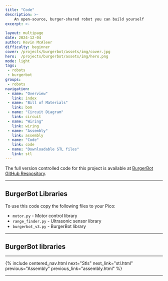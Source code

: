 ```yaml
---
title: "Code"
description: >-
    An open-source, burger-shared robot you can build yourself
excerpt: >-
    
layout: multipage
date: 2024-12-04
author: Kevin McAleer
difficulty: beginner
cover: /projects/burgerbot/assets/img/cover.jpg
hero:  /projects/burgerbot/assets/img/hero.png
mode: light
tags:
 - robots
 - burgerbot
groups:
 - robots
navigation:
 - name: "Overview"
   link: index
 - name: "Bill of Materials"
   link: bom
 - name: "Circuit Diagram"
   link: circuit
 - name: "Wiring"
   link: wiring
 - name: "Assembly"
   link: assembly
 - name: "Code"
   link: code
 - name: "Downloadable STL files"
   link: stl
---
```


The full version controlled code for this project is available at [BurgerBot GitHub Respository](https://www.github.com/kevinmcaleer/burgerbot).

---

## BurgerBot Libraries

To use this code copy the following files to your Pico:

- `motor.py` - Motor control library
- `range_finder.py` - Ultrasonic sensor library
- `burgerbot_v3.py` - BurgerBot library

---

## BurgerBot libraries

<script src="https://gist.github.com/kevinmcaleer/87a7e27a3273c30a413b2195927296fe.js"></script>

---



{% include centered_nav.html next="Stls" next_link="stl.html" previous="Assembly" previous_link="assembly.html" %}

---
